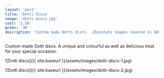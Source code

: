 ```yaml
---
layout: 'post'
title: 'Dotti discs'
image: 'dotti-discs.jpg'
cost: '1.50'
grams: '30'
description: 'Custom made Dotti discs.  Chocolate shapes covered in 100's and 1000's.  Available in milk, dark and white chocolate and a variety of shapes.'
---
```


Custom made Dotti discs. A unique and colourful as well as delicious treat for your special occasion.

![Dotti discs]({{ site.baseurl }}/assets/images/dotti-discs-1.jpg)

![Dotti discs]({{ site.baseurl }}/assets/images/dotti-discs-2.jpg)
